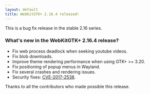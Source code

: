 ```yaml
---
layout: default
title: WebKitGTK+ 2.16.4 released!
---
```


This is a bug fix release in the stable 2.16 series.

### What's new in the WebKitGTK+ 2.16.4 release?

 - Fix web process deadlock when seeking youtube videos.
 - Fix blob downloads.
 - Improve theme rendering performance when using GTK+ >= 3.20.
 - Fix positioning of popup menus in Wayland.
 - Fix several crashes and rendering issues.
 - Security fixes: [CVE-2017-2538](https://cve.mitre.org/cgi-bin/cvename.cgi?name=CVE-2017-2538).

Thanks to all the contributors who made possible this release.
